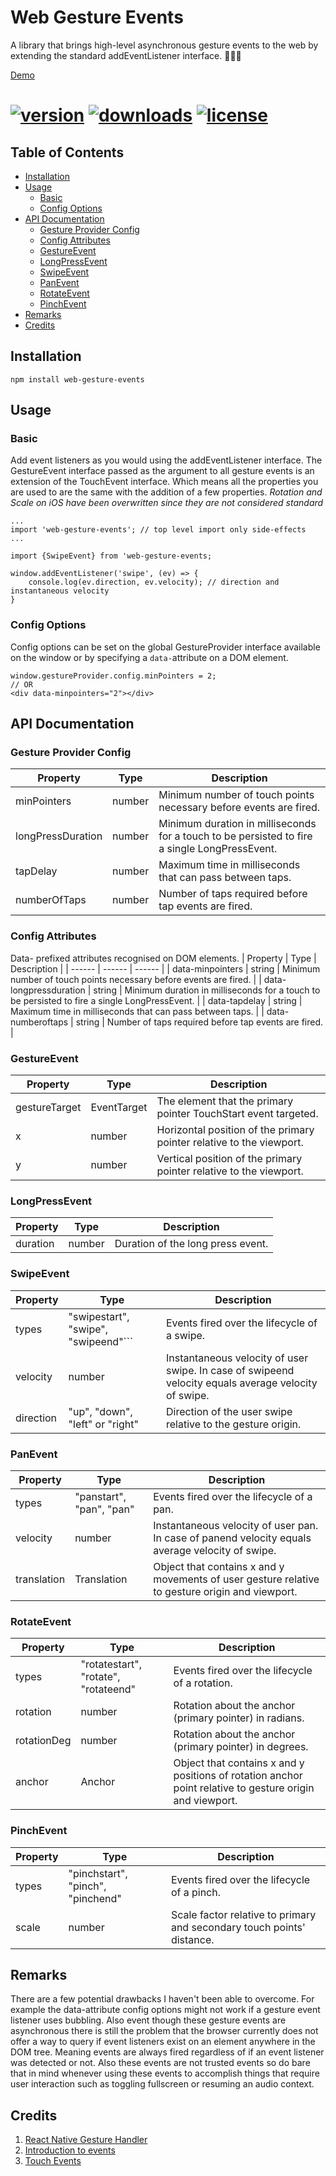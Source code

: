 # Web Gesture Events
A library that brings high-level asynchronous gesture events to the web by extending the standard addEventListener interface. ☝🏾📱

[Demo](https://gesture.nxtetechnologies.com)

# [![version](https://img.shields.io/npm/v/web-gesture-events)](https://www.npmjs.com/package/web-gesture-events)  [![downloads](https://img.shields.io/npm/dm/web-gesture-events)](https://www.npmjs.com/package/web-gesture-events) [![license](https://img.shields.io/npm/l/web-gesture-events)](https://github.com/nxtexe/web-gesture-events/blob/main/LICENSE)

## Table of Contents

- [Installation](#installation)
- [Usage](#usage)
    - [Basic](#basic)
    - [Config Options](#config-options)
- [API Documentation](#api-documentation)
    - [Gesture Provider Config](#gesture-provider-config)
    - [Config Attributes](#config-attributes)
    - [GestureEvent](#gestureevent)
    - [LongPressEvent](#longpressevent)
    - [SwipeEvent](#swipeevent)
    - [PanEvent](#panevent)
    - [RotateEvent](#rotateevent)
    - [PinchEvent](#pinchevent)
- [Remarks](#remarks)
- [Credits](#credits)

## Installation
```
npm install web-gesture-events
```

## Usage
### Basic
Add event listeners as you would using the addEventListener interface. The GestureEvent interface passed as the argument to all gesture events is an extension of the TouchEvent interface. Which means all the properties you are used to are the same with the addition of a few properties.
*Rotation and Scale on iOS have been overwritten since they are not considered standard*
```
...
import 'web-gesture-events'; // top level import only side-effects
...

import {SwipeEvent} from 'web-gesture-events;

window.addEventListener('swipe', (ev) => {
    console.log(ev.direction, ev.velocity); // direction and instantaneous velocity
}
```

### Config Options
Config options can be set on the global GestureProvider interface available on the window or by specifying a ```data-```attribute on a DOM element.
```
window.gestureProvider.config.minPointers = 2;
// OR
<div data-minpointers="2"></div>
```

## API Documentation
### Gesture Provider Config
| Property | Type | Description |
| ------ | ------ | ------ |
| minPointers | number | Minimum number of touch points necessary before events are fired. |
| longPressDuration | number | Minimum duration in milliseconds for a touch to be persisted to fire a single LongPressEvent. |
| tapDelay | number | Maximum time in milliseconds that can pass between taps. |
| numberOfTaps | number | Number of taps required before tap events are fired.  |

### Config Attributes
Data- prefixed attributes recognised on DOM elements.
| Property | Type | Description |
| ------ | ------ | ------ |
| data-minpointers | string | Minimum number of touch points necessary before events are fired. |
| data-longpressduration | string | Minimum duration in milliseconds for a touch to be persisted to fire a single LongPressEvent. |
| data-tapdelay | string | Maximum time in milliseconds that can pass between taps. |
| data-numberoftaps | string | Number of taps required before tap events are fired. |

### GestureEvent
| Property | Type | Description |
| ------ | ------ | ------ |
| gestureTarget | EventTarget | The element that the primary pointer TouchStart event targeted. |
| x | number | Horizontal position of the primary pointer relative to the viewport. |
| y | number | Vertical position of the primary pointer relative to the viewport. |

### LongPressEvent
| Property | Type | Description |
| ------ | ------ | ------ |
| duration | number | Duration of the long press event. |

### SwipeEvent
| Property | Type | Description |
| ------ | ------ | ------ |
| types | "swipestart", "swipe", "swipeend"``` | Events fired over the lifecycle of a swipe. |
| velocity | number | Instantaneous velocity of user swipe. In case of swipeend velocity equals average velocity of swipe. |
| direction | "up", "down", "left" or "right" | Direction of the user swipe relative to the gesture origin. |

### PanEvent
| Property | Type | Description |
| ------ | ------ | ------ |
| types | "panstart", "pan", "pan" | Events fired over the lifecycle of a pan. |
| velocity | number | Instantaneous velocity of user pan. In case of panend velocity equals average velocity of swipe. |
| translation | Translation | Object that contains x and y movements of user gesture relative to gesture origin and viewport. |

### RotateEvent
| Property | Type | Description |
| ------ | ------ | ------ |
| types | "rotatestart", "rotate", "rotateend" | Events fired over the lifecycle of a rotation. |
| rotation | number | Rotation about the anchor (primary pointer) in radians. |
| rotationDeg | number | Rotation about the anchor (primary pointer) in degrees. |
| anchor | Anchor | Object that contains x and y positions of rotation anchor point relative to gesture origin and viewport. |

### PinchEvent
| Property | Type | Description |
| ------ | ------ | ------ |
| types | "pinchstart", "pinch", "pinchend" | Events fired over the lifecycle of a pinch. |
| scale | number | Scale factor relative to primary and secondary touch points' distance. |

## Remarks
There are a few potential drawbacks I haven't been able to overcome. For example the data-attribute config options might not work if a gesture event listener uses bubbling. Also event though these gesture events are asynchronous there is still the problem that the browser currently does not offer a way to query if event listeners exist on an element anywhere in the DOM tree. Meaning events are always fired regardless of if an event listener was detected or not. Also these events are not trusted events so do bare that in mind whenever using these events to accomplish things that require user interaction such as toggling fullscreen or resuming an audio context.
## Credits
1. [React Native Gesture Handler](https://github.com/software-mansion/react-native-gesture-handler)
2. [Introduction to events](https://developer.mozilla.org/en-US/docs/Learn/JavaScript/Building_blocks/Events)
3. [Touch Events](https://developer.mozilla.org/en-US/docs/Web/API/Touch_events)